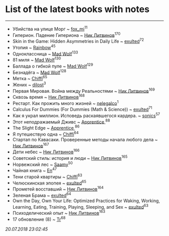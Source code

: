 # List of the latest books with notes
---

* Убийства на улице Морг ~ [fox_mi](users/220/220022778-vkontakte)<sup>11</sup>
* Гиперион. Падение Гипериона ~ [Ник Литвинов](users/241/241974816-vkontakte)<sup>170</sup>
* Skin in the Game: Hidden Asymmetries in Daily Life ~ [exulted](users/100/100599204551896265722-google)<sup>72</sup>
* Утопия ~ [Rainbow](users/109/109787328219839805802-google)<sup>45</sup>
* Одноклассница ~ [Mad Wolf](users/947/94738840-vkontakte)<sup>133</sup>
* 81 миля ~ [Mad Wolf](users/947/94738840-vkontakte)<sup>130</sup>
* Баллада о гибкой пуле ~ [Mad Wolf](users/947/94738840-vkontakte)<sup>129</sup>
* Безнадёга ~ [Mad Wolf](users/947/94738840-vkontakte)<sup>128</sup>
* Метка ~ [Chiffi](users/105/105831994080785626680-google)<sup>65</sup>
* Жених ~ [dilost](users/102/10206471247373307-facebook)<sup>3</sup>
* Первая Мировая. Война между Реальностями ~ [Ник Литвинов](users/241/241974816-vkontakte)<sup>169</sup>
* Сквозь время ~ [Ник Литвинов](users/241/241974816-vkontakte)<sup>168</sup>
* Рестарт. Как прожить много жизней ~ [nelegalco](users/446/44606269-yandex)<sup>1</sup>
* Calculus For Dummies (For Dummies (Math & Science)) ~ [exulted](users/100/100599204551896265722-google)<sup>71</sup>
* Как я украл миллион. Исповедь раскаявшегося кардера. ~ [sonics](users/588/5880221-vkontakte)<sup>57</sup>
* Этот неподражаемый Дживс ~ [Apprentice ](users/528/52821952-vkontakte)<sup>88</sup>
* The Slight Edge ~ [Apprentice ](users/528/52821952-vkontakte)<sup>86</sup>
* Я путешествую одна ~ [Chiffi](users/105/105831994080785626680-google)<sup>64</sup>
* Стартап по Кавасаки. Проверенные методы начала любого дела ~ [Ник Литвинов](users/241/241974816-vkontakte)<sup>167</sup>
* Дети небес ~ [Ник Литвинов](users/241/241974816-vkontakte)<sup>166</sup>
* Советский стиль: история и люди ~ [Ник Литвинов](users/241/241974816-vkontakte)<sup>165</sup>
* Норвежский лес ~ [Saamy](users/115/115226508-vkontakte)<sup>50</sup>
* Чайная книга ~ [En](users/333/333646551-vkontakte)<sup>47</sup>
* Тени старой квартиры ~ [Chiffi](users/105/105831994080785626680-google)<sup>63</sup>
* Челюскинская эпопея ~ [exulted](users/100/100599204551896265722-google)<sup>65</sup>
* Прометей восставший ~ [Ник Литвинов](users/241/241974816-vkontakte)<sup>164</sup>
* Зеленая Брама ~ [exulted](users/100/100599204551896265722-google)<sup>64</sup>
* Own the Day, Own Your Life: Optimized Practices for Waking, Working, Learning, Eating, Training, Playing, Sleeping, and Sex ~ [exulted](users/100/100599204551896265722-google)<sup>63</sup>
* Психоделический опыт ~ [Ник Литвинов](users/241/241974816-vkontakte)<sup>163</sup>
* 17 обновление (8) ~ [Tr](users/122/12282474-vkontakte)<sup>68</sup>


_20.07.2018 23:02:45_
